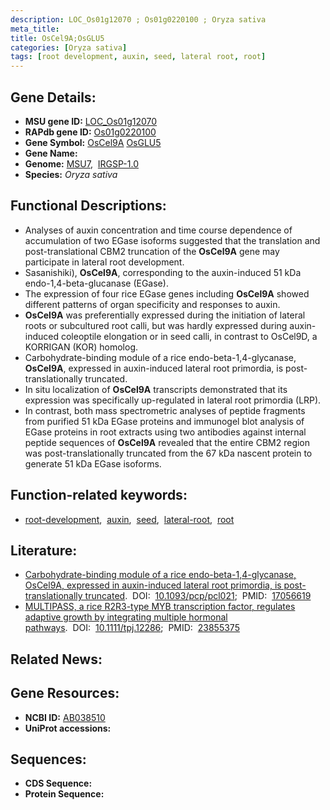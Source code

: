 ```yaml
---
description: LOC_Os01g12070 ; Os01g0220100 ; Oryza sativa
meta_title:
title: OsCel9A;OsGLU5
categories: [Oryza sativa]
tags: [root development, auxin, seed, lateral root, root]
---
```


## Gene Details:
- **MSU gene ID:** [LOC_Os01g12070](http://rice.uga.edu/cgi-bin/ORF_infopage.cgi?orf=LOC_Os01g12070)  
- **RAPdb gene ID:** [Os01g0220100](https://rapdb.dna.affrc.go.jp/locus/?name=Os01g0220100)  
- **Gene Symbol:** <u>OsCel9A</u>&nbsp;<u>OsGLU5</u>
- **Gene Name:**
- **Genome:**  [MSU7](http://rice.uga.edu/),&nbsp;&nbsp;[IRGSP-1.0](https://rapdb.dna.affrc.go.jp/download/irgsp1.html)
- **Species:** *Oryza sativa*

## Functional Descriptions:
   - Analyses of auxin concentration and time course dependence of accumulation of two EGase isoforms suggested that the translation and post-translational CBM2 truncation of the **OsCel9A** gene may participate in lateral root development.
   - Sasanishiki), **OsCel9A**, corresponding to the auxin-induced 51 kDa endo-1,4-beta-glucanase (EGase).
   - The expression of four rice EGase genes including **OsCel9A** showed different patterns of organ specificity and responses to auxin.
   - **OsCel9A** was preferentially expressed during the initiation of lateral roots or subcultured root calli, but was hardly expressed during auxin-induced coleoptile elongation or in seed calli, in contrast to OsCel9D, a KORRIGAN (KOR) homolog.
   - Carbohydrate-binding module of a rice endo-beta-1,4-glycanase, **OsCel9A**, expressed in auxin-induced lateral root primordia, is post-translationally truncated.
   - In situ localization of **OsCel9A** transcripts demonstrated that its expression was specifically up-regulated in lateral root primordia (LRP).
   - In contrast, both mass spectrometric analyses of peptide fragments from purified 51 kDa EGase proteins and immunogel blot analysis of EGase proteins in root extracts using two antibodies against internal peptide sequences of **OsCel9A** revealed that the entire CBM2 region was post-translationally truncated from the 67 kDa nascent protein to generate 51 kDa EGase isoforms.

## Function-related keywords:
   - [root-development](/tags/root-development/),&nbsp;&nbsp;[auxin](/tags/auxin/),&nbsp;&nbsp;[seed](/tags/seed/),&nbsp;&nbsp;[lateral-root](/tags/lateral-root/),&nbsp;&nbsp;[root](/tags/root/)

## Literature:
   - [Carbohydrate-binding module of a rice endo-beta-1,4-glycanase, OsCel9A, expressed in auxin-induced lateral root primordia, is post-translationally truncated](https://www.doi.org/10.1093/pcp/pcl021).&nbsp;&nbsp;DOI:&nbsp;&nbsp;[10.1093/pcp/pcl021](https://www.doi.org/10.1093/pcp/pcl021);&nbsp;&nbsp;PMID:&nbsp;&nbsp;[17056619](https://pubmed.ncbi.nlm.nih.gov/17056619/)
   - [MULTIPASS, a rice R2R3-type MYB transcription factor, regulates adaptive growth by integrating multiple hormonal pathways](https://www.doi.org/10.1111/tpj.12286).&nbsp;&nbsp;DOI:&nbsp;&nbsp;[10.1111/tpj.12286](https://www.doi.org/10.1111/tpj.12286);&nbsp;&nbsp;PMID:&nbsp;&nbsp;[23855375](https://pubmed.ncbi.nlm.nih.gov/23855375/)

## Related News:

## Gene Resources:
- **NCBI ID:**  [AB038510](http://www.ncbi.nlm.nih.gov/nuccore/AB038510)
- **UniProt accessions:** [](https://www.uniprot.org/uniprotkb//entry)

## Sequences:
- **CDS Sequence:**
- **Protein Sequence:**
